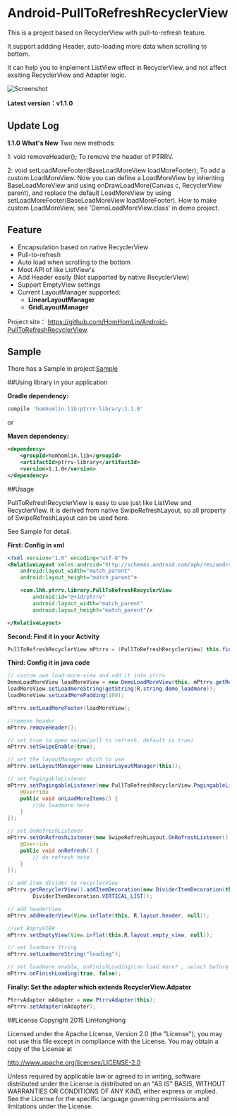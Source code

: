 # Android-PullToRefreshRecyclerView

This is a project based on RecyclerView with pull-to-refresh feature.

It support addding Header, auto-loading more data when scrolling to bottom.

It can help you to implement ListView effect in RecyclerView, and not affect exsiting RecyclerView and Adapter logic.


![Screenshot](https://github.com/HomHomLin/Android-PullToRefreshRecyclerView/blob/master/screenshot.gif)


**Latest version：v1.1.0**

## Update Log
**1.1.0 What's New**
Two new methods:

1: void removeHeader();
To remove the header of PTRRV.

2: void setLoadMoreFooter(BaseLoadMoreView loadMoreFooter);
To add a custom LoadMoreView.
Now you can define a LoadMoreView by inheriting BaseLoadMoreView and using onDrawLoadMore(Canvas c, RecyclerView parent), and replace the default LoadMoreView by using setLoadMoreFooter(BaseLoadMoreView loadMoreFooter).
How to make custom LoadMoreView, see 'DemoLoadMoreView.class' in demo project.

## Feature
 * Encapsulation based on native RecyclerView
 * Pull-to-refresh
 * Auto load when scrolling to the bottom
 * Most API of like ListView's
 * Add Header easily (Not supported by native RecyclerView)
 * Support EmptyView settings
 * Current LayoutManager supported:
 	* **LinearLayoutManager**
 	* **GridLayoutManager**

Project site： <https://github.com/HomHomLin/Android-PullToRefreshRecyclerView>.

## Sample
There has a Sample in project:[Sample](https://github.com/HomHomLin/Android-PullToRefreshRecyclerView/blob/master/sample.apk)

##Using library in your application

**Gradle dependency:**
``` groovy
compile 'homhomlin.lib:ptrrv-library:1.1.0'
```

or

**Maven dependency:**
``` xml
<dependency>
	<groupId>homhomlin.lib</groupId>
	<artifactId>ptrrv-library</artifactId>
	<version>1.1.0</version>
</dependency>
```

##Usage

PullToRefreshRecyclerView is easy to use just like ListView and RecyclerView.
It is derived from native SwipeRefreshLayout, so all property of SwipeRefreshLayout can be used here.

See Sample for detail.

**First: Config in xml**
``` xml
<?xml version="1.0" encoding="utf-8"?>
<RelativeLayout xmlns:android="http://schemas.android.com/apk/res/android"
    android:layout_width="match_parent"
    android:layout_height="match_parent">

    <com.lhh.ptrrv.library.PullToRefreshRecyclerView
        android:id="@+id/ptrrv"
        android:layout_width="match_parent"
        android:layout_height="match_parent"/>

</RelativeLayout>
```

**Second: Find it in your Activity**
``` java
PullToRefreshRecyclerView mPtrrv = (PullToRefreshRecyclerView) this.findViewById(R.id.ptrrv);
```

**Third: Config it in java code**
``` java
// custom own load-more-view and add it into ptrrv
DemoLoadMoreView loadMoreView = new DemoLoadMoreView(this, mPtrrv.getRecyclerView());
loadMoreView.setLoadmoreString(getString(R.string.demo_loadmore));
loadMoreView.setLoadMorePadding(100);

mPtrrv.setLoadMoreFooter(loadMoreView);

//remove header
mPtrrv.removeHeader();

// set true to open swipe(pull to refresh, default is true)
mPtrrv.setSwipeEnable(true);

// set the layoutManager which to use
mPtrrv.setLayoutManager(new LinearLayoutManager(this));

// set PagingableListener
mPtrrv.setPagingableListener(new PullToRefreshRecyclerView.PagingableListener() {
    @Override
    public void onLoadMoreItems() {
        //do loadmore here
    }
});

// set OnRefreshListener
mPtrrv.setOnRefreshListener(new SwipeRefreshLayout.OnRefreshListener() {
    @Override
    public void onRefresh() {
        // do refresh here
    }
});

// add item divider to recyclerView
mPtrrv.getRecyclerView().addItemDecoration(new DividerItemDecoration(this,
        DividerItemDecoration.VERTICAL_LIST));

// add headerView
mPtrrv.addHeaderView(View.inflate(this, R.layout.header, null));

//set EmptyVIEW
mPtrrv.setEmptyView(View.inflat(this,R.layout.empty_view, null));

// set loadmore String
mPtrrv.setLoadmoreString("loading");

// set loadmore enable, onFinishLoading(can load more? , select before item)
mPtrrv.onFinishLoading(true, false);
```

**Finally: Set the adapter which extends RecyclerView.Adpater**
``` java
PtrrvAdapter mAdapter = new PtrrvAdapter(this);
mPtrrv.setAdapter(mAdapter);
```

##License
Copyright 2015 LinHongHong

Licensed under the Apache License, Version 2.0 (the "License");
you may not use this file except in compliance with the License.
You may obtain a copy of the License at

   http://www.apache.org/licenses/LICENSE-2.0

Unless required by applicable law or agreed to in writing, software
distributed under the License is distributed on an "AS IS" BASIS,
WITHOUT WARRANTIES OR CONDITIONS OF ANY KIND, either express or implied.
See the License for the specific language governing permissions and
limitations under the License.